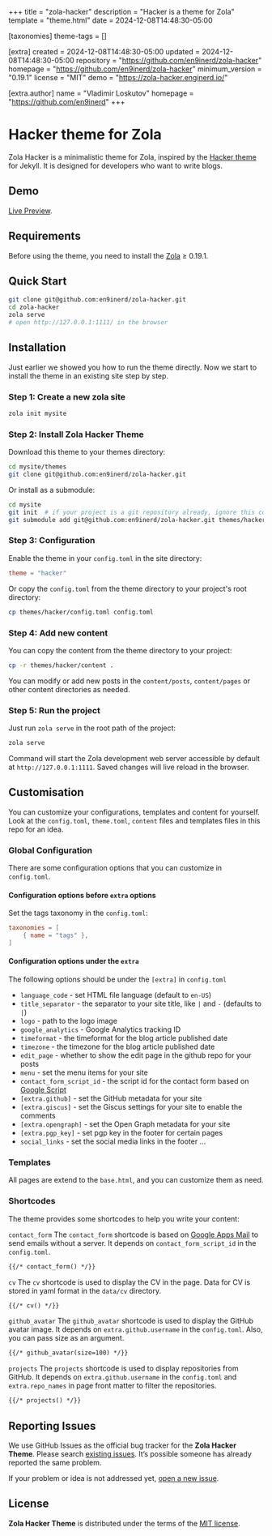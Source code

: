 
+++
title = "zola-hacker"
description = "Hacker is a theme for Zola"
template = "theme.html"
date = 2024-12-08T14:48:30-05:00

[taxonomies]
theme-tags = []

[extra]
created = 2024-12-08T14:48:30-05:00
updated = 2024-12-08T14:48:30-05:00
repository = "https://github.com/en9inerd/zola-hacker"
homepage = "https://github.com/en9inerd/zola-hacker"
minimum_version = "0.19.1"
license = "MIT"
demo = "https://zola-hacker.enginerd.io/"

[extra.author]
name = "Vladimir Loskutov"
homepage = "https://github.com/en9inerd"
+++        

# Hacker theme for Zola

Zola Hacker is a minimalistic theme for Zola, inspired by the [Hacker theme](https://pages-themes.github.io/hacker/) for Jekyll. It is designed for developers who want to write blogs.

## Demo

[Live Preview](https://zola-hacker.enginerd.io/).

## Requirements

Before using the theme, you need to install the [Zola](https://www.getzola.org/documentation/getting-started/installation/) ≥ 0.19.1.

## Quick Start

```bash
git clone git@github.com:en9inerd/zola-hacker.git
cd zola-hacker
zola serve
# open http://127.0.0.1:1111/ in the browser
```

## Installation

Just earlier we showed you how to run the theme directly. Now we start to
install the theme in an existing site step by step.

### Step 1: Create a new zola site

```bash
zola init mysite
```

### Step 2: Install Zola Hacker Theme

Download this theme to your themes directory:

```bash
cd mysite/themes
git clone git@github.com:en9inerd/zola-hacker.git
```

Or install as a submodule:

```bash
cd mysite
git init  # if your project is a git repository already, ignore this command
git submodule add git@github.com:en9inerd/zola-hacker.git themes/hacker
```

### Step 3: Configuration

Enable the theme in your `config.toml` in the site directory:

```toml
theme = "hacker"
```

Or copy the `config.toml` from the theme directory to your project's
root directory:

```bash
cp themes/hacker/config.toml config.toml
```

### Step 4: Add new content

You can copy the content from the theme directory to your project:

```bash
cp -r themes/hacker/content .
```

You can modify or add new posts in the `content/posts`, `content/pages` or other
content directories as needed.

### Step 5: Run the project

Just run `zola serve` in the root path of the project:

```bash
zola serve
```

Command will start the Zola development web server accessible by default at
`http://127.0.0.1:1111`. Saved changes will live reload in the browser.

## Customisation

You can customize your configurations, templates and content for yourself. Look
at the `config.toml`, `theme.toml`, `content` files and templates files in this
repo for an idea.

### Global Configuration

There are some configuration options that you can customize in `config.toml`.

#### Configuration options before `extra` options

Set the tags taxonomy in the `config.toml`:

```toml
taxonomies = [
    { name = "tags" },
]
```

#### Configuration options under the `extra`

The following options should be under the `[extra]` in `config.toml`

- `language_code` - set HTML file language (default to `en-US`)
- `title_separator` - the separator to your site title, like `|` and `-` (defaults to `|`)
- `logo` - path to the logo image
- `google_analytics` - Google Analytics tracking ID
- `timeformat` - the timeformat for the blog article published date
- `timezone` - the timezone for the blog article published date
- `edit_page` - whether to show the edit page in the github repo for your posts
- `menu` - set the menu items for your site
- `contact_form_script_id` - the script id for the contact form based on [Google Script](https://github.com/en9inerd/learn-to-send-email-via-google-script-html-no-server)
- `[extra.github]` - set the GitHub metadata for your site
- `[extra.giscus]` - set the Giscus settings for your site to enable the comments
- `[extra.opengraph]` - set the Open Graph metadata for your site
- `[extra.pgp_key]` - set pgp key in the footer for certain pages
- `social_links` - set the social media links in the footer
...

### Templates

All pages are extend to the `base.html`, and you can customize them as need.

### Shortcodes

The theme provides some shortcodes to help you write your content:

`contact_form`
The `contact_form` shortcode is based on [Google Apps Mail](https://github.com/en9inerd/learn-to-send-email-via-google-script-html-no-server) to send emails without a server.
It depends on `contact_form_script_id` in the `config.toml`.

```markdown
{{/* contact_form() */}}
```

`cv`
The `cv` shortcode is used to display the CV in the page. Data for CV is stored in yaml format in the `data/cv` directory.

```markdown
{{/* cv() */}}
```

`github_avatar`
The `github_avatar` shortcode is used to display the GitHub avatar image. It depends on `extra.github.username` in the `config.toml`. Also, you can pass size as an argument.

```markdown
{{/* github_avatar(size=100) */}}
```

`projects`
The `projects` shortcode is used to display repositories from GitHub. It depends on `extra.github.username` in the `config.toml` and `extra.repo_names` in page front matter to filter the repositories.

```markdown
{{/* projects() */}}
```

## Reporting Issues

We use GitHub Issues as the official bug tracker for the **Zola Hacker Theme**. Please
search [existing issues](https://github.com/en9inerd/zola-hacker/issues). It’s
possible someone has already reported the same problem.

If your problem or idea is not addressed yet, [open a new issue](https://github.com/en9inerd/zola-hacker/issues/new).

## License

**Zola Hacker Theme** is distributed under the terms of the
[MIT license](https://github.com/en9inerd/zola-hacker/blob/master/LICENSE).

        